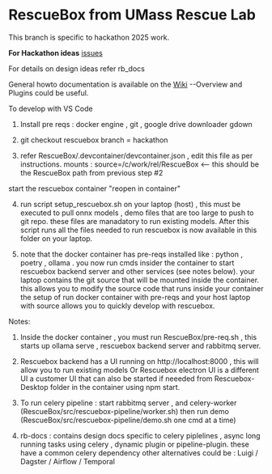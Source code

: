 # RescueBox from UMass Rescue Lab

This branch is specific to hackathon 2025 work.

**For Hackathon ideas** [issues](https://github.com/UMass-Rescue/RescueBox/issues)

For details on design ideas refer rb_docs

General howto documentation is available on the [Wiki](https://github.com/UMass-Rescue/RescueBox/wiki)
 --Overview and Plugins could be useful.

To develop with VS Code

1. Install pre reqs : docker engine , git , google drive downloader gdown

2. git checkout rescuebox branch = hackathon
  
3. refer RescueBox/.devcontainer/devcontainer.json , edit this file as per instructions.
  mounts : source=/c/work/rel/RescueBox <-- this should be the RescueBox path from previous step #2

  start the rescuebox container "reopen in container"

4. run script setup_rescuebox.sh on your laptop (host) , this must be executed to pull onnx models , demo files that are too large to push to git repo. these files are manadatory to run existing models. After this  script runs all the files 
needed to run rescuebox is now available in this folder on your laptop.

5. note that the docker container has pre-reqs installed like : python , poetry , ollama .
  you now run cmds insider the container to start rescuebox backend server and other services (see notes below).
  your laptop contains the git source that will be mounted inside the container. this allows you to modify the  source code that runs inside your container
the setup of run docker container with pre-reqs and your host laptop with source allows you to quickly develop with rescuebox.

Notes:
1. Inside the docker container , you must run RescueBox/pre-req.sh , this starts up ollama serve , rescuebox backend server and rabbitmq server. 

2. Rescuebox backend has a UI running on http://localhost:8000 , this will allow you to run existing models
 Or
 Rescuebox electron UI is a different UI a customer UI that can also be started if neeeded from Rescuebox-Desktop folder in the container using npm start.

3. To run celery pipeline : start rabbitmq server , and celery-worker (RescueBox/src/rescuebox-pipeline/worker.sh) then run demo (RescueBox/src/rescuebox-pipeline/demo.sh one cmd at a time)

4. rb-docs : contains design docs specific to celery piplelines , async long running tasks using celery , dynamic plugin or pipeline-plugin. these have a common celery dependency 
other alternatives could be : Luigi / Dagster / Airflow / Temporal